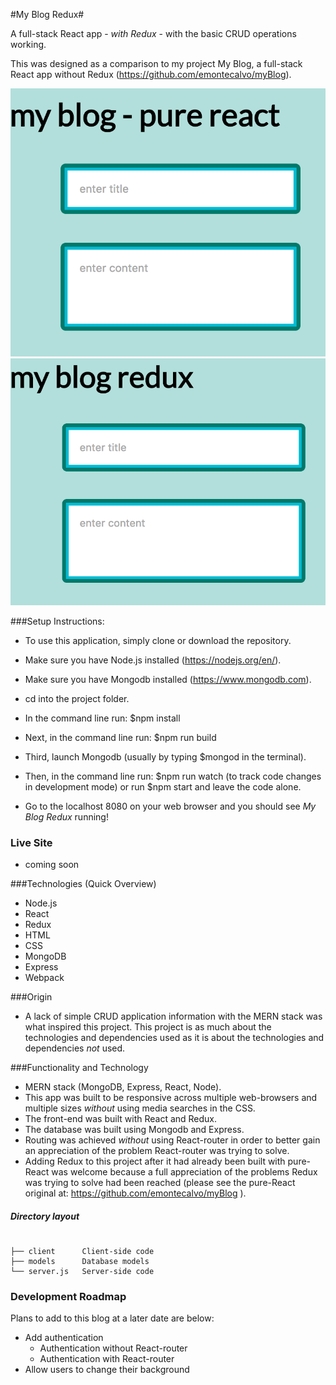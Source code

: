 
#My Blog Redux#

A full-stack React app - *with Redux* - with the basic CRUD operations working.

This was designed as a comparison to my project My Blog, a full-stack React app without Redux (https://github.com/emontecalvo/myBlog).

![Alt text](./blog_pure_react.png?raw=true "My Blog - Pure React")
![Alt text](./blog_redux.png?raw=true "My Blog with Redux")


###Setup Instructions:

* To use this application, simply clone or download the repository.

* Make sure you have Node.js installed (https://nodejs.org/en/).

* Make sure you have Mongodb installed (https://www.mongodb.com).

* cd into the project folder.

* In the command line run: $npm install

* Next, in the command line run: $npm run build

* Third, launch Mongodb (usually by typing $mongod in the terminal).

* Then, in the command line run: $npm run watch (to track code changes in development mode) or run $npm start and leave the code alone.

* Go to the localhost 8080 on your web browser and you should see *My Blog Redux* running!

### Live Site
* coming soon


###Technologies (Quick Overview)
* Node.js
* React
* Redux
* HTML
* CSS
* MongoDB
* Express
* Webpack

###Origin
* A lack of simple CRUD application information with the MERN stack was what inspired this project.  This project is as much about the technologies and dependencies used as it is about the technologies and dependencies *not* used.

###Functionality and Technology
* MERN stack (MongoDB, Express, React, Node).
* This app was built to be responsive across multiple web-browsers and multiple sizes *without* using media searches in the CSS.
* The front-end was built with React and Redux.
* The database was built using Mongodb and Express.
* Routing was achieved *without* using React-router in order to better gain an appreciation of the problem React-router was trying to solve.
* Adding Redux to this project after it had already been built with pure-React was welcome because a full appreciation of the problems Redux was trying to solve had been reached (please see the pure-React original at: https://github.com/emontecalvo/myBlog ).

##### Directory layout

```

├── client      Client-side code
├── models      Database models
└── server.js   Server-side code

```

### Development Roadmap
Plans to add to this blog at a later date are below:

* Add authentication
  * Authentication without React-router
  * Authentication with React-router
* Allow users to change their background


